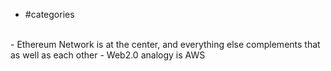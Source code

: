 - #categories
<br>
- Ethereum Network is at the center, and everything else complements that as well as each other
  - Web2.0 analogy is AWS
